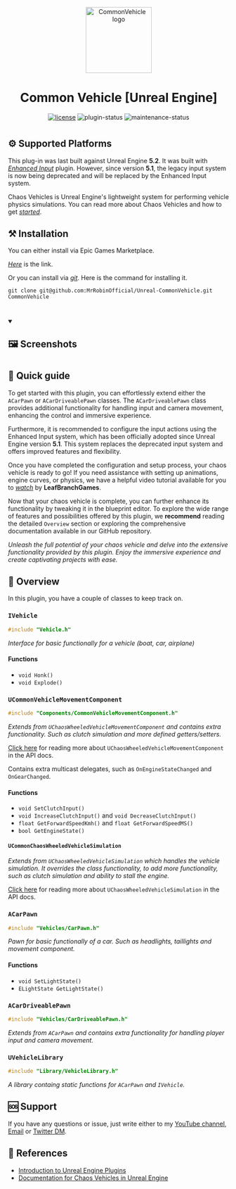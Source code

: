 <p align="center">
  <a href="#" rel="noopener" target="_blank"><img width="150" src="/Resources/Icon128.png" alt="CommonVehicle logo"></a>
</p>

<h1 align="center">Common Vehicle [Unreal Engine]</h1>

<div align="center">
  
[![license](https://img.shields.io/badge/license-MIT-blue.svg)](https://github.com/mrrobinofficial/unreal-commonvehicle/blob/HEAD/LICENSE.txt)
![plugin-status](https://img.shields.io/badge/plugin_status-wip-yellow)
![maintenance-status](https://img.shields.io/badge/maintenance-passively--maintained-yellowgreen.svg)

</div>

#

## ⚙️ Supported Platforms
This plug-in was last built against Unreal Engine **5.2**. It was built with [*Enhanced Input*](https://docs.unrealengine.com/5.2/en-US/enhanced-input-in-unreal-engine/) plugin. However, since version **5.1**, the legacy input system is now being deprecated and will be replaced by the Enhanced Input system.

Chaos Vehicles is Unreal Engine's lightweight system for performing vehicle physics simulations. You can read more about Chaos Vehicles and how to get [*started*](https://docs.unrealengine.com/5.2/en-US/how-to-set-up-vehicles-in-unreal-engine/).

## ⚒️ Installation

You can either install via Epic Games Marketplace.

[*Here*]() is the link.

Or you can install via [*git*](https://git-scm.com/). Here is the command for installing it.

```console
git clone git@github.com:MrRobinOfficial/Unreal-CommonVehicle.git CommonVehicle
```

#

<details open> 
    <summary><h2>🖼️ Screenshots</h2></summary>
</details>

#

## 📝 Quick guide

To get started with this plugin, you can effortlessly extend either the `ACarPawn` or `ACarDriveablePawn` classes. The `ACarDriveablePawn` class provides additional functionality for handling input and camera movement, enhancing the control and immersive experience.

Furthermore, it is recommended to configure the input actions using the Enhanced Input system, which has been officially adopted since Unreal Engine version **5.1**. This system replaces the deprecated input system and offers improved features and flexibility.

Once you have completed the configuration and setup process, your chaos vehicle is ready to go! If you need assistance with setting up animations, engine curves, or physics, we have a helpful video tutorial available for you to [*watch*](https://www.youtube.com/watch?v=tR3sSMD-D0E) by **LeafBranchGames**.

Now that your chaos vehicle is complete, you can further enhance its functionality by tweaking it in the blueprint editor. To explore the wide range of features and possibilities offered by this plugin, we  **recommend** reading the detailed `Overview` section or exploring the comprehensive documentation available in our GitHub repository.

*Unleash the full potential of your chaos vehicle and delve into the extensive functionality provided by this plugin. Enjoy the immersive experience and create captivating projects with ease.*

## 📌 Overview

In this plugin, you have a couple of classes to keep track on.

### `IVehicle`

```cpp
#include "Vehicle.h"
```

*Interface for basic functionally for a vehicle (boat, car, airplane)*

#### Functions
* `void Honk()`
* `void Explode()`

### `UCommonVehicleMovementComponent`

```cpp
#include "Components/CommonVehicleMovementComponent.h"
```

*Extends from `UChaosWheeledVehicleMovementComponent` and contains extra functionality. Such as clutch simulation and more defined getters/setters.*

[Click here](https://docs.unrealengine.com/5.2/en-US/API/Plugins/ChaosVehicles/UChaosWheeledVehicleMovementComp-/) for reading more about `UChaosWheeledVehicleMovementComponent` in the API docs.

Contains extra multicast delegates, such as `OnEngineStateChanged` and `OnGearChanged`.

#### Functions
* `void SetClutchInput()`
* `void IncreaseClutchInput()` and `void DecreaseClutchInput()`
* `float GetForwardSpeedKmh()` and `float GetForwardSpeedMS()`
* `bool GetEngineState()`

#### `UCommonChaosWheeledVehicleSimulation`

*Extends from `UChaosWheeledVehicleSimulation` which handles the vehicle simulation. It overrides the class functionality, to add more functionality, such as clutch simulation and ability to stall the engine.*

[Click here](https://docs.unrealengine.com/5.2/en-US/API/Plugins/ChaosVehicles/UChaosWheeledVehicleSimulation/) for reading more about `UChaosWheeledVehicleSimulation` in the API docs.

### `ACarPawn`

```cpp
#include "Vehicles/CarPawn.h"
```

*Pawn for basic functionally of a car. Such as headlights, taillights and movement component.*

#### Functions
* `void SetLightState()`
* `ELightState GetLightState()`

### `ACarDriveablePawn`

```cpp
#include "Vehicles/CarDriveablePawn.h"
```

*Extends from `ACarPawn` and contains extra functionality for handling player input and camera movement.*

### `UVehicleLibrary`

```cpp
#include "Library/VehicleLibrary.h"
```

*A library containg static functions for `ACarPawn` and `IVehicle`.*

## 🆘 Support
If you have any questions or issue, just write either to my [YouTube channel](https://www.youtube.com/@mrrobinofficial), [Email](mailto:mrrobin123mail@gmail.com) or [Twitter DM](https://twitter.com/MrRobinOfficial).

## 🔗 References
- [Introduction to Unreal Engine Plugins](https://docs.unrealengine.com/5.0/en-US/plugins-in-unreal-engine/)
- [Documentation for Chaos Vehicles in Unreal Engine](https://docs.unrealengine.com/5.2/en-US/vehicles-in-unreal-engine/)
